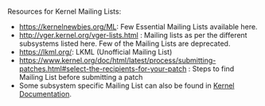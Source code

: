 
Resources for Kernel Mailing Lists:

- https://kernelnewbies.org/ML: Few Essential Mailing Lists available here.
- http://vger.kernel.org/vger-lists.html : Mailing lists as per the different subsystems listed here. Few of the Mailing Lists are deprecated.
- https://lkml.org/: LKML (Unofficial Mailing List)
- https://www.kernel.org/doc/html/latest/process/submitting-patches.html#select-the-recipients-for-your-patch : Steps to find Mailing List before submitting a patch
- Some subsystem specific Mailing List can also be found in [Kernel Documentation](https://www.kernel.org/doc/html/latest/search.html?q=Mailing+List&check_keywords=yes&area=default). 
